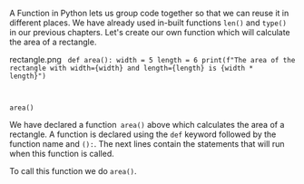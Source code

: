 A Function in Python lets us group code together so that we can reuse it in different places. We have already used in-built functions `len()` and `type()` in our previous chapters. Let's create our own function which will calculate the area of a rectangle.

<image>rectangle.png</image><codeblock language="python" type="lesson">
<code>
def area():
  width = 5
  length = 6
  print(f"The area of the rectangle with width={width} and length={length} is {width * length}")

area()
</code>
</codeblock>


We have declared a function` area()` above which calculates the area of a rectangle. A function is declared using the `def` keyword followed by the function name and `():`. The next lines contain the statements that will run when this function is called.

To call this function we do `area()`.